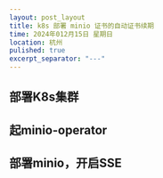 ```yaml
---
layout: post_layout
title: k8s 部署 minio 证书的自动证书续期
time: 2024年012月15日 星期日
location: 杭州
pulished: true
excerpt_separator: "---"
---
```

## 部署K8s集群
## 起minio-operator
## 部署minio，开启SSE


